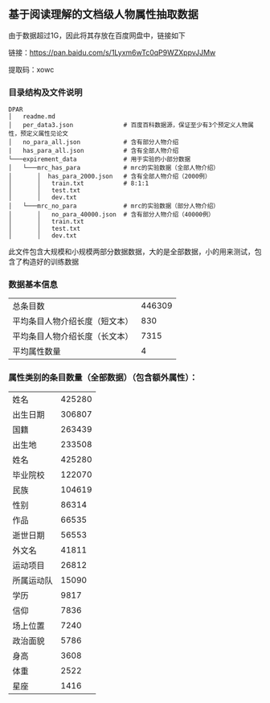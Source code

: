 ## 基于阅读理解的文档级人物属性抽取数据

由于数据超过1G，因此将其存放在百度网盘中，链接如下

链接：https://pan.baidu.com/s/1Lyxm6wTc0qP9WZXppvJJMw 

提取码：xowc
### 目录结构及文件说明
```
DPAR
│   readme.md    
│   per_data3.json              # 百度百科数据源，保证至少有3个预定义人物属性，预定义属性见论文
│   no_para_all.json            # 含有部分人物介绍
|   has_para_all.json           # 含有全部人物介绍
└───expirement_data             # 用于实验的小部分数据
│   └───mrc_has_para            # mrc的实验数据（全部人物介绍）
│       │  has_para_2000.json   # 含有全部人物介绍（2000例）
│       │   train.txt           # 8:1:1
│       │   test.txt
│       │   dev.txt
│   └───mrc_no_para             # mrc的实验数据（部分人物介绍）
│       │   no_para_40000.json  # 含有部分人物介绍（40000例）
│       │   train.txt
│       │   test.txt
│       │   dev.txt
```

此文件包含大规模和小规模两部分数据数据，大的是全部数据，小的用来测试，包含了构造好的训练数据

### 数据基本信息
|||
|  ----  | ----  |
| 总条目数  | 446309 |
| 平均条目人物介绍长度（短文本）  | 830 |
| 平均条目人物介绍长度（长文本）  | 7315 |
| 平均属性数量  | 4 |

### 属性类别的条目数量（全部数据）（包含额外属性）：
|||
|  ----  | ----  |
| 姓名  | 425280 |
| 出生日期  | 306807 |
| 国籍  | 263439 |
| 出生地  |233508 |
| 姓名  | 425280 |
| 毕业院校  | 122070 |
| 民族  | 104619 |
| 性别  |86314 |
| 作品  | 66535 |
| 逝世日期  | 56553 |
| 外文名  | 41811 |
| 运动项目  |26812 |
| 所属运动队  | 15090 |
| 学历  | 9817 |
| 信仰  | 7836 |
| 场上位置  |7240 |
| 政治面貌  | 5786 |
| 身高  | 3608 |
| 体重  | 2522 |
| 星座  |1416 |

